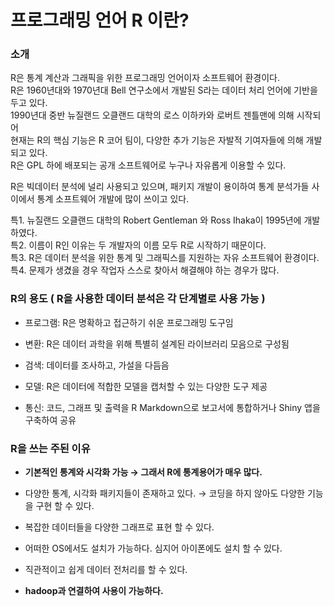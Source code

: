 # 프로그래밍 언어 R 이란?

### 소개

R은 통계 계산과 그래픽을 위한 프로그래밍 언어이자 소프트웨어 환경이다.  
R은 1960년대와 1970년대 Bell 연구소에서 개발된 S라는 데이터 처리 언어에 기반을 두고 있다.  
1990년대 중반 뉴질랜드 오클랜드 대학의 로스 이하카와 로버트 젠틀맨에 의해 시작되어  
현재는 R의 핵심 기능은 R 코어 팀이, 다양한 추가 기능은 자발적 기여자들에 의해 개발되고 있다.  
R은 GPL 하에 배포되는 공개 소프트웨어로 누구나 자유롭게 이용할 수 있다.  

R은 빅데이터 분석에 널리 사용되고 있으며, 패키지 개발이 용이하여 통계 분석가들 사이에서 통계 소프트웨어 개발에 많이 쓰이고 있다.  

특1. 뉴질랜드 오클랜드 대학의 Robert Gentleman 와 Ross Ihaka이 1995년에 개발하였다.  
특2. 이름이 R인 이유는 두 개발자의 이름 모두 R로 시작하기 때문이다.  
특3. R은 데이터 분석을 위한 통계 및 그래픽스를 지원하는 자유 소프트웨어 환경이다.  
특4. 문제가 생겼을 경우 작업자 스스로 찾아서 해결해야 하는 경우가 많다.  

### R의 용도 ( R을 사용한 데이터 분석은 각 단계별로 사용 가능 )

- 프로그램: R은 명확하고 접근하기 쉬운 프로그래밍 도구임

- 변환: R은 데이터 과학을 위해 특별히 설계된 라이브러리 모음으로 구성됨

- 검색: 데이터를 조사하고, 가설을 다듬음

- 모델: R은 데이터에 적합한 모델을 캡처할 수 있는 다양한 도구 제공

- 통신: 코드, 그래프 및 출력을 R Markdown으로 보고서에 통합하거나 Shiny 앱을 구축하여 공유


### R을 쓰는 주된 이유

- **기본적인 통계와 시각화 가능 → 그래서 R에 통계용어가 매우 많다.**

- 다양한 통계, 시각화 패키지들이 존재하고 있다. → 코딩을 하지 않아도 다양한 기능을 구현 할 수 있다.

- 복잡한 데이터들을 다양한 그래프로 표현 할 수 있다.

- 어떠한 OS에서도 설치가 가능하다. 심지어 아이폰에도 설치 할 수 있다.

- 직관적이고 쉽게 데이터 전처리를 할 수 있다.

- **hadoop과 연결하여 사용이 가능하다.**



